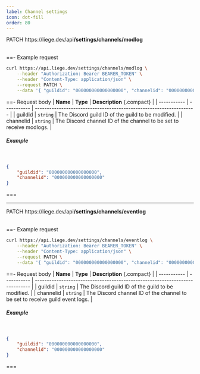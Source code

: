 ```yaml
---
label: Channel settings
icon: dot-fill
order: 80
---
```


<div class="api-container-parent">
    <span class="api-method-patch">PATCH</span>
    <span class="api-container-text">https://liege.dev/api<b>/settings/channels/modlog</b></span>
</div>

<br>

==- Example request

```sh
curl https://api.liege.dev/settings/channels/modlog \
    --header "Authorization: Bearer BEARER_TOKEN" \
    --header "Content-Type: application/json" \
    --request PATCH \
    --data '{ "guildid": "000000000000000000", "channelid": "000000000000000000" }'
```

<!-- +++ cURL

```sh
curl https://api.liege.dev/settings/setmodlogchannel \
    --header "Authorization: Bearer BEARER_TOKEN" \
    --header "Content-Type: application/json" \
    --request POST \
    --data '{ "guildid": 000000000000000000, "channelid": 000000000000000000 }'
```

+++ C#

```c#
using System.Net.Http;
using System.Net.Http.Headers;

HttpClient client = new HttpClient();

HttpRequestMessage request = new HttpRequestMessage(HttpMethod.Post, "https://api.liege.dev/settings/setmodlogchannel");

request.Headers.Add("Authorization", "Bearer BEARER_TOKEN");

request.Content = new StringContent("{ \"guildid\": 000000000000000000, \"channelid\": 000000000000000000 }");
request.Content.Headers.ContentType = new MediaTypeHeaderValue("application/json");

HttpResponseMessage response = await client.SendAsync(request);
response.EnsureSuccessStatusCode();
string responseBody = await response.Content.ReadAsStringAsync();
```

+++ JS

```js
fetch("https://api.liege.dev/settings/setmodlogchannel", {
    method: "POST",
    headers: {
        Authorization: "Bearer BEARER_TOKEN",
        "Content-Type": "application/json",
    },
    body: '{ "guildid": 000000000000000000, "channelid": 000000000000000000 }',
});
```

+++ Python

```py
import requests

headers = {
    'Authorization': 'Bearer BEARER_TOKEN',
    'Content-Type': 'application/json',
}

data = '{ "guildid": 000000000000000000, "channelid": 000000000000000000 }'

response = requests.post('https://api.liege.dev/settings/setmodlogchannel', headers=headers, data=data)
```

+++ Java

```java
import java.io.IOException;
import java.net.URI;
import java.net.http.HttpClient;
import java.net.http.HttpRequest;
import java.net.http.HttpRequest.BodyPublishers;
import java.net.http.HttpResponse;

HttpClient client = HttpClient.newHttpClient();

HttpRequest request = HttpRequest.newBuilder()
    .uri(URI.create("https://api.liege.dev/settings/setmodlogchannel"))
    .POST(BodyPublishers.ofString("{ \"guildid\": 000000000000000000, \"channelid\": 000000000000000000 }"))
    .setHeader("Authorization", "Bearer BEARER_TOKEN")
    .setHeader("Content-Type", "application/json")
    .build();

HttpResponse<String> response = client.send(request, HttpResponse.BodyHandlers.ofString());
```

+++ -->

==- Request body
| <b>Name</b> | <b>Type</b> | <b>Description</b> {.compact} |
| ----------- | ----------- | ------------------------------------------------------------------- |
| guildid | `string` | The Discord guild ID of the guild to be modified. |
| channelid | `string` | The Discord channel ID of the channel to be set to receive modlogs. |

##### Example

<br>

```json
{
    "guildid": "000000000000000000",
    "channelid": "000000000000000000"
}
```

===

---

<div class="api-container-parent">
    <span class="api-method-patch">PATCH</span>
    <span class="api-container-text">https://liege.dev/api<b>/settings/channels/eventlog</b></span>
</div>

<br>

==- Example request

```sh
curl https://api.liege.dev/settings/channels/eventlog \
    --header "Authorization: Bearer BEARER_TOKEN" \
    --header "Content-Type: application/json" \
    --request PATCH \
    --data '{ "guildid": "000000000000000000", "channelid": "000000000000000000" }'
```

<!-- +++ cURL

```sh
curl https://api.liege.dev/settings/seteventslogchannel \
    --header "Authorization: Bearer BEARER_TOKEN" \
    --header "Content-Type: application/json" \
    --request POST \
    --data '{ "guildid": 000000000000000000, "channelid": 000000000000000000 }'
```

+++ C#

```c#
using System.Net.Http;
using System.Net.Http.Headers;

HttpClient client = new HttpClient();

HttpRequestMessage request = new HttpRequestMessage(HttpMethod.Post, "https://api.liege.dev/settings/seteventslogchannel");

request.Headers.Add("Authorization", "Bearer BEARER_TOKEN");

request.Content = new StringContent("{ \"guildid\": 000000000000000000, \"channelid\": 000000000000000000 }");
request.Content.Headers.ContentType = new MediaTypeHeaderValue("application/json");

HttpResponseMessage response = await client.SendAsync(request);
response.EnsureSuccessStatusCode();
string responseBody = await response.Content.ReadAsStringAsync();
```

+++ JS

```js
fetch("https://api.liege.dev/settings/seteventslogchannel", {
    method: "POST",
    headers: {
        Authorization: "Bearer BEARER_TOKEN",
        "Content-Type": "application/json",
    },
    body: '{ "guildid": 000000000000000000, "channelid": 000000000000000000 }',
});
```

+++ Python

```py
import requests

headers = {
    'Authorization': 'Bearer BEARER_TOKEN',
    'Content-Type': 'application/json',
}

data = '{ "guildid": 000000000000000000, "channelid": 000000000000000000 }'

response = requests.post('https://api.liege.dev/settings/seteventslogchannel', headers=headers, data=data)
```

+++ Java

```java
import java.io.IOException;
import java.net.URI;
import java.net.http.HttpClient;
import java.net.http.HttpRequest;
import java.net.http.HttpRequest.BodyPublishers;
import java.net.http.HttpResponse;

HttpClient client = HttpClient.newHttpClient();

HttpRequest request = HttpRequest.newBuilder()
    .uri(URI.create("https://api.liege.dev/settings/seteventslogchannel"))
    .POST(BodyPublishers.ofString("{ \"guildid\": 000000000000000000, \"channelid\": 000000000000000000 }"))
    .setHeader("Authorization", "Bearer BEARER_TOKEN")
    .setHeader("Content-Type", "application/json")
    .build();

HttpResponse<String> response = client.send(request, HttpResponse.BodyHandlers.ofString());
```

+++ -->

==- Request body
| <b>Name</b> | <b>Type</b> | <b>Description</b> {.compact} |
| ----------- | ----------- | ---------------------------------------------------------------------------- |
| guildid | `string` | The Discord guild ID of the guild to be modified. |
| channelid | `string` | The Discord channel ID of the channel to be set to receive guild event logs. |

##### Example

<br>

```json
{
    "guildid": "000000000000000000",
    "channelid": "000000000000000000"
}
```

===
